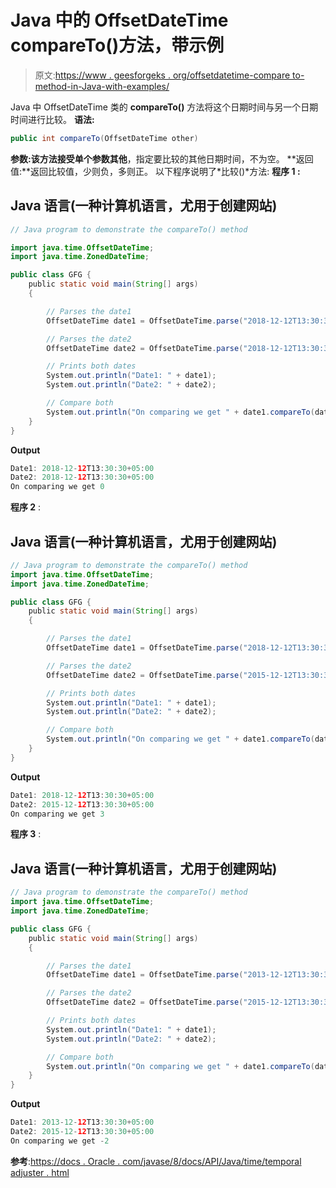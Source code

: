 # Java 中的 OffsetDateTime compareTo()方法，带示例

> 原文:[https://www . geesforgeks . org/offsetdatetime-compare to-method-in-Java-with-examples/](https://www.geeksforgeeks.org/offsetdatetime-compareto-method-in-java-with-examples/)

Java 中 OffsetDateTime 类的 **compareTo()** 方法将这个日期时间与另一个日期时间进行比较。
**语法:**

```java
public int compareTo(OffsetDateTime other)
```

**参数:**该方法接受单个参数**其他**，指定要比较的其他日期时间，不为空。
**返回值:**返回比较值，少则负，多则正。
以下程序说明了*比较()*方法:
**程序 1 :**

## Java 语言(一种计算机语言，尤用于创建网站)

```java
// Java program to demonstrate the compareTo() method

import java.time.OffsetDateTime;
import java.time.ZonedDateTime;

public class GFG {
    public static void main(String[] args)
    {

        // Parses the date1
        OffsetDateTime date1 = OffsetDateTime.parse("2018-12-12T13:30:30+05:00");

        // Parses the date2
        OffsetDateTime date2 = OffsetDateTime.parse("2018-12-12T13:30:30+05:00");

        // Prints both dates
        System.out.println("Date1: " + date1);
        System.out.println("Date2: " + date2);

        // Compare both
        System.out.println("On comparing we get " + date1.compareTo(date2));
    }
}
```

**Output**

```java
Date1: 2018-12-12T13:30:30+05:00
Date2: 2018-12-12T13:30:30+05:00
On comparing we get 0
```

**程序 2** :

## Java 语言(一种计算机语言，尤用于创建网站)

```java
// Java program to demonstrate the compareTo() method
import java.time.OffsetDateTime;
import java.time.ZonedDateTime;

public class GFG {
    public static void main(String[] args)
    {

        // Parses the date1
        OffsetDateTime date1 = OffsetDateTime.parse("2018-12-12T13:30:30+05:00");

        // Parses the date2
        OffsetDateTime date2 = OffsetDateTime.parse("2015-12-12T13:30:30+05:00");

        // Prints both dates
        System.out.println("Date1: " + date1);
        System.out.println("Date2: " + date2);

        // Compare both
        System.out.println("On comparing we get " + date1.compareTo(date2));
    }
}
```

**Output**

```java
Date1: 2018-12-12T13:30:30+05:00
Date2: 2015-12-12T13:30:30+05:00
On comparing we get 3
```

**程序 3** :

## Java 语言(一种计算机语言，尤用于创建网站)

```java
// Java program to demonstrate the compareTo() method
import java.time.OffsetDateTime;
import java.time.ZonedDateTime;

public class GFG {
    public static void main(String[] args)
    {

        // Parses the date1
        OffsetDateTime date1 = OffsetDateTime.parse("2013-12-12T13:30:30+05:00");

        // Parses the date2
        OffsetDateTime date2 = OffsetDateTime.parse("2015-12-12T13:30:30+05:00");

        // Prints both dates
        System.out.println("Date1: " + date1);
        System.out.println("Date2: " + date2);

        // Compare both
        System.out.println("On comparing we get " + date1.compareTo(date2));
    }
}
```

**Output**

```java
Date1: 2013-12-12T13:30:30+05:00
Date2: 2015-12-12T13:30:30+05:00
On comparing we get -2
```

**参考**:[https://docs . Oracle . com/javase/8/docs/API/Java/time/temporal adjuster . html](https://docs.oracle.com/javase/8/docs/api/java/time/temporal/TemporalAdjuster.html)